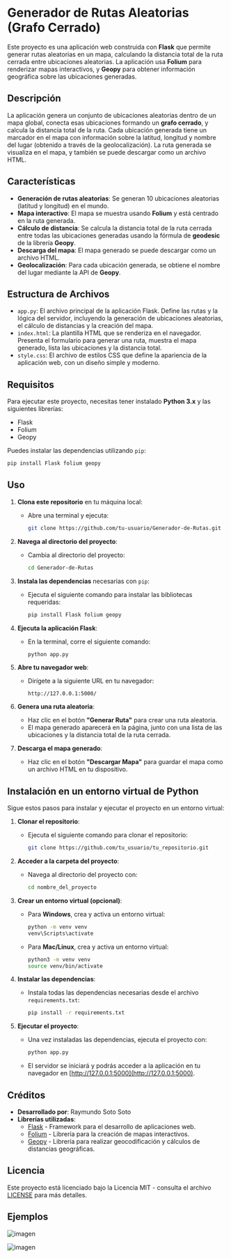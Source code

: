 # Generador de Rutas Aleatorias (Grafo Cerrado)

Este proyecto es una aplicación web construida con **Flask** que permite generar rutas aleatorias en un mapa, calculando la distancia total de la ruta cerrada entre ubicaciones aleatorias. La aplicación usa **Folium** para renderizar mapas interactivos, y **Geopy** para obtener información geográfica sobre las ubicaciones generadas.

## Descripción

La aplicación genera un conjunto de ubicaciones aleatorias dentro de un mapa global, conecta esas ubicaciones formando un **grafo cerrado**, y calcula la distancia total de la ruta. Cada ubicación generada tiene un marcador en el mapa con información sobre la latitud, longitud y nombre del lugar (obtenido a través de la geolocalización). La ruta generada se visualiza en el mapa, y también se puede descargar como un archivo HTML.

## Características

- **Generación de rutas aleatorias**: Se generan 10 ubicaciones aleatorias (latitud y longitud) en el mundo.
- **Mapa interactivo**: El mapa se muestra usando **Folium** y está centrado en la ruta generada.
- **Cálculo de distancia**: Se calcula la distancia total de la ruta cerrada entre todas las ubicaciones generadas usando la fórmula de **geodesic** de la librería **Geopy**.
- **Descarga del mapa**: El mapa generado se puede descargar como un archivo HTML.
- **Geolocalización**: Para cada ubicación generada, se obtiene el nombre del lugar mediante la API de **Geopy**.

## Estructura de Archivos

- `app.py`: El archivo principal de la aplicación Flask. Define las rutas y la lógica del servidor, incluyendo la generación de ubicaciones aleatorias, el cálculo de distancias y la creación del mapa.
- `index.html`: La plantilla HTML que se renderiza en el navegador. Presenta el formulario para generar una ruta, muestra el mapa generado, lista las ubicaciones y la distancia total.
- `style.css`: El archivo de estilos CSS que define la apariencia de la aplicación web, con un diseño simple y moderno.

## Requisitos

Para ejecutar este proyecto, necesitas tener instalado **Python 3.x** y las siguientes librerías:

- Flask
- Folium
- Geopy

Puedes instalar las dependencias utilizando `pip`:

```bash
pip install Flask folium geopy

```


## Uso

1. **Clona este repositorio** en tu máquina local:
   - Abre una terminal y ejecuta:
     ```bash
     git clone https://github.com/tu-usuario/Generador-de-Rutas.git
     ```

2. **Navega al directorio del proyecto**:
   - Cambia al directorio del proyecto:
     ```bash
     cd Generador-de-Rutas
     ```

3. **Instala las dependencias** necesarias con `pip`:
   - Ejecuta el siguiente comando para instalar las bibliotecas requeridas:
     ```bash
     pip install Flask folium geopy
     ```

4. **Ejecuta la aplicación Flask**:
   - En la terminal, corre el siguiente comando:
     ```bash
     python app.py
     ```

5. **Abre tu navegador web**:
   - Dirígete a la siguiente URL en tu navegador:
     ```
     http://127.0.0.1:5000/
     ```

6. **Genera una ruta aleatoria**:
   - Haz clic en el botón **"Generar Ruta"** para crear una ruta aleatoria.
   - El mapa generado aparecerá en la página, junto con una lista de las ubicaciones y la distancia total de la ruta cerrada.

7. **Descarga el mapa generado**:
   - Haz clic en el botón **"Descargar Mapa"** para guardar el mapa como un archivo HTML en tu dispositivo.


## Instalación en un entorno virtual de Python

Sigue estos pasos para instalar y ejecutar el proyecto en un entorno virtual:

1. **Clonar el repositorio**:
   - Ejecuta el siguiente comando para clonar el repositorio:
     ```bash
     git clone https://github.com/tu_usuario/tu_repositorio.git
     ```

2. **Acceder a la carpeta del proyecto**:
   - Navega al directorio del proyecto con:
     ```bash
     cd nombre_del_proyecto
     ```

3. **Crear un entorno virtual (opcional)**:
   - Para **Windows**, crea y activa un entorno virtual:
     ```bash
     python -m venv venv
     venv\Scripts\activate
     ```
   - Para **Mac/Linux**, crea y activa un entorno virtual:
     ```bash
     python3 -m venv venv
     source venv/bin/activate
     ```

4. **Instalar las dependencias**:
   - Instala todas las dependencias necesarias desde el archivo `requirements.txt`:
     ```bash
     pip install -r requirements.txt
     ```

5. **Ejecutar el proyecto**:
   - Una vez instaladas las dependencias, ejecuta el proyecto con:
     ```bash
     python app.py
     ```
   - El servidor se iniciará y podrás acceder a la aplicación en tu navegador en [http://127.0.0.1:5000](http://127.0.0.1:5000).


## Créditos

- **Desarrollado por**: Raymundo Soto Soto
- **Librerías utilizadas**:
  - [Flask](https://flask.palletsprojects.com/) - Framework para el desarrollo de aplicaciones web.
  - [Folium](https://python-visualization.github.io/folium/) - Librería para la creación de mapas interactivos.
  - [Geopy](https://geopy.readthedocs.io/en/stable/) - Librería para realizar geocodificación y cálculos de distancias geográficas.

## Licencia

Este proyecto está licenciado bajo la Licencia MIT - consulta el archivo [LICENSE](LICENSE) para más detalles.

## Ejemplos
![imagen](https://github.com/user-attachments/assets/0ba3959d-c4dc-4192-b710-51b0a97f81f0)

![imagen](https://github.com/user-attachments/assets/7647552b-6e00-41a4-a5a1-9d0ec388b8cc)





